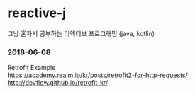 # reactive-j
그냥 혼자서 공부하는 리액티브 프로그래밍 (java, kotlin)

### 2018-06-08
Retrofit Example  
https://academy.realm.io/kr/posts/retrofit2-for-http-requests/  
http://devflow.github.io/retrofit-kr/


